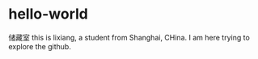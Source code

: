 # hello-world
储藏室
this is lixiang, a student from Shanghai, CHina.
I am here trying to explore the github.
